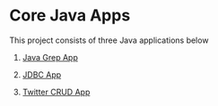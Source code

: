 
# Core Java Apps

This project consists of three Java applications below



1. [Java Grep App](./grep)

2. [JDBC App](./jdbc)

3. [Twitter CRUD App](./twitter)


